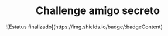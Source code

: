 <h1 align="center">Challenge amigo secreto</h1>
![Estatus finalizado](https://img.shields.io/badge/:badgeContent)


